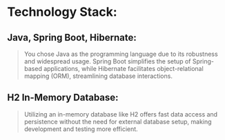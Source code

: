 # Technology Stack:

## Java, Spring Boot, Hibernate: 
> You chose Java as the programming language due to its robustness and widespread usage. Spring Boot simplifies the setup of Spring-based applications, while Hibernate facilitates object-relational mapping (ORM), streamlining database interactions.
## H2 In-Memory Database: 
> Utilizing an in-memory database like H2 offers fast data access and persistence without the need for external database setup, making development and testing more efficient.
